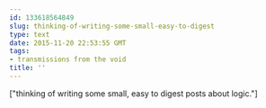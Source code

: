 ```yaml
---
id: 133618564849
slug: thinking-of-writing-some-small-easy-to-digest
type: text
date: 2015-11-20 22:53:55 GMT
tags:
- transmissions from the void
title: ''
---
```

["thinking of writing some small, easy to digest posts about logic."]
